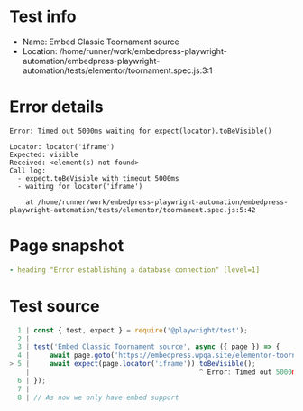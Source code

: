 # Test info

- Name: Embed Classic Toornament source
- Location: /home/runner/work/embedpress-playwright-automation/embedpress-playwright-automation/tests/elementor/toornament.spec.js:3:1

# Error details

```
Error: Timed out 5000ms waiting for expect(locator).toBeVisible()

Locator: locator('iframe')
Expected: visible
Received: <element(s) not found>
Call log:
  - expect.toBeVisible with timeout 5000ms
  - waiting for locator('iframe')

    at /home/runner/work/embedpress-playwright-automation/embedpress-playwright-automation/tests/elementor/toornament.spec.js:5:42
```

# Page snapshot

```yaml
- heading "Error establishing a database connection" [level=1]
```

# Test source

```ts
  1 | const { test, expect } = require('@playwright/test');
  2 |
  3 | test('Embed Classic Toornament source', async ({ page }) => {
  4 |     await page.goto('https://embedpress.wpqa.site/elementor-toornament/');
> 5 |     await expect(page.locator('iframe')).toBeVisible();
    |                                          ^ Error: Timed out 5000ms waiting for expect(locator).toBeVisible()
  6 | });
  7 |
  8 | // As now we only have embed support 
```